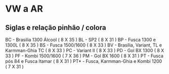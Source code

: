 # VW a AR

## Siglas e relação pinhão / colora

BC - Brasilia 1300 Álcool ( 8 X 35 )
BL - SP2 ( 8 X 31 )
BP - Fusca 1300 e 1300L ( 8 X 35 )
BS - Fusca 1500/1600 ( 8 X 33 )
BV - Brasília, Variant, TL e Karmman-Ghia TC ( 8 X 33 )
PC - Variant II ( 8 X 33 )
PD - Gol BX 1300 ( 8 X 33 )
PF - Kombi 1500/1600 ( 7 X 36 )
PM - Gol BX 1600 ( 8 X 31 )
PT - Fusca pós 84 e Fusca Itamar ( 8 X 31 )
PT\* - Fusca, Karmman-Ghia e Kombi 1200 ( 7 X 31 )

